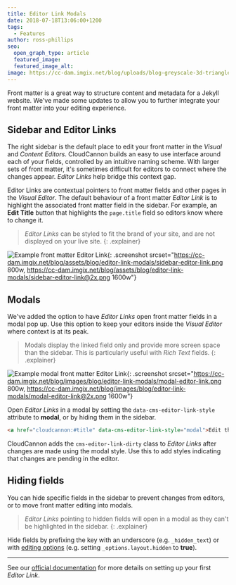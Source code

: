 ```yaml
---
title: Editor Link Modals
date: 2018-07-18T13:06:00+1200
tags:
  - Features
author: ross-phillips
seo:
  open_graph_type: article
  featured_image:
  featured_image_alt:
image: https://cc-dam.imgix.net/blog/uploads/blog-greyscale-3d-triangles.jpg
---
```

Front matter is a great way to structure content and metadata for a Jekyll website. We've made some updates to allow you to further integrate your front matter into your editing experience.

## Sidebar and Editor Links

The right sidebar is the default place to edit your front matter in the *Visual* and *Content Editors*. CloudCannon builds an easy to use interface around each of your fields, controlled by an intuitive naming scheme. With larger sets of front matter, it's sometimes difficult for editors to connect where the changes appear. *Editor Links* help bridge this context gap.

Editor Links are contextual pointers to front matter fields and other pages in the *Visual Editor*. The default behaviour of a front matter *Editor Link* is to highlight the associated front matter field in the sidebar. For example, an **Edit Title** button that highlights the `page.title` field so editors know where to change it.

> *Editor Links* can be styled to fit the brand of your site, and are not displayed on your live site.
{: .explainer}

![Example front matter Editor Link](https://cc-dam.imgix.net/blog/assets/blog/editor-link-modals/sidebar-editor-link.png){: .screenshot srcset="https://cc-dam.imgix.net/blog/assets/blog/editor-link-modals/sidebar-editor-link.png 800w, https://cc-dam.imgix.net/blog/assets/blog/editor-link-modals/sidebar-editor-link@2x.png 1600w"}

## Modals

We've added the option to have *Editor Links* open front matter fields in a modal pop up. Use this option to keep your editors inside the *Visual Editor* where context is at its peak.

> Modals display the linked field only and provide more screen space than the sidebar. This is particularly useful with *Rich Text* fields.
{: .explainer}

![Example modal front matter Editor Link](https://cc-dam.imgix.net/blog/assets/blog/editor-link-modals/modal-editor-link.png){: .screenshot srcset="https://cc-dam.imgix.net/blog/images/blog/editor-link-modals/modal-editor-link.png 800w, https://cc-dam.imgix.net/blog/images/blog/editor-link-modals/modal-editor-link@2x.png 1600w"}

Open *Editor Links* in a modal by setting the `data-cms-editor-link-style` attribute to **modal**, or by hiding them in the sidebar.

```html
<a href="cloudcannon:#title" data-cms-editor-link-style="modal">Edit the title</a>
```

CloudCannon adds the `cms-editor-link-dirty` class to *Editor Links* after changes are made using the modal style. Use this to add styles indicating that changes are pending in the editor.

## Hiding fields

You can hide specific fields in the sidebar to prevent changes from editors, or to move front matter editing into modals.

> *Editor Links* pointing to hidden fields will open in a modal as they can't be highlighted in the sidebar.
{: .explainer}

Hide fields by prefixing the key with an underscore (e.g. `_hidden_text`) or with [editing options](https://docs.cloudcannon.com/editing/options/#hidden-fields) (e.g. setting `_options.layout.hidden` to **true**).

---

See our [official documentation](/documentation/edit/editing/html/#editor-links) for more details on setting up your first *Editor Link*.
